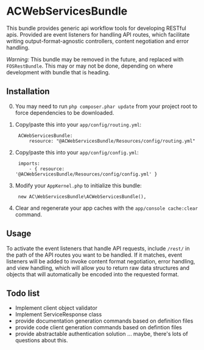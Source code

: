 # ACWebServicesBundle #

This bundle provides generic api workflow tools for developing RESTful apis.  Provided are event listeners for handling API routes, which facilitate writing output-format-agnostic controllers, content negotiation and error handling.

*Warning:*  This bundle may be removed in the future, and replaced with `FOSRestBundle`.  This may or may not be done, depending on where development with bundle that is heading.

## Installation ##

0. You may need to run `php composer.phar update` from your project root to force dependencies to be downloaded.
1. Copy/paste this into your `app/config/routing.yml`:

		ACWebServicesBundle:
		    resource: "@ACWebServicesBundle/Resources/config/routing.yml"

2. Copy/paste this into your `app/config/config.yml`:

		imports:  
		    - { resource: '@ACWebServicesBundle/Resources/config/config.yml' }
	
3. Modify your `AppKernel.php` to initialize this bundle:

		new AC\WebServicesBundle\ACWebServicesBundle(),
		
4. Clear and regenerate your app caches with the `app/console cache:clear` command.
	
	
## Usage ##

To activate the event listeners that handle API requests, include `/rest/` in the path of the API routes you want to be handled.  If it matches, event listeners will be added to invoke content format negotiation, error handling, and view handling, which will allow you to return raw data structures and objects that will automatically be encoded into the requested format.

## Todo list ##

* Implement client object validator
* Implement ServiceResponse class
* provide documentation generation commands based on definition files
* provide code client generation commands based on defintion files
* provide abstractable authentication solution ... maybe, there's lots of questions about this.